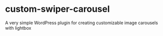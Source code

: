 # custom-swiper-carousel
A very simple WordPress plugin for creating customizable image carousels with lightbox
